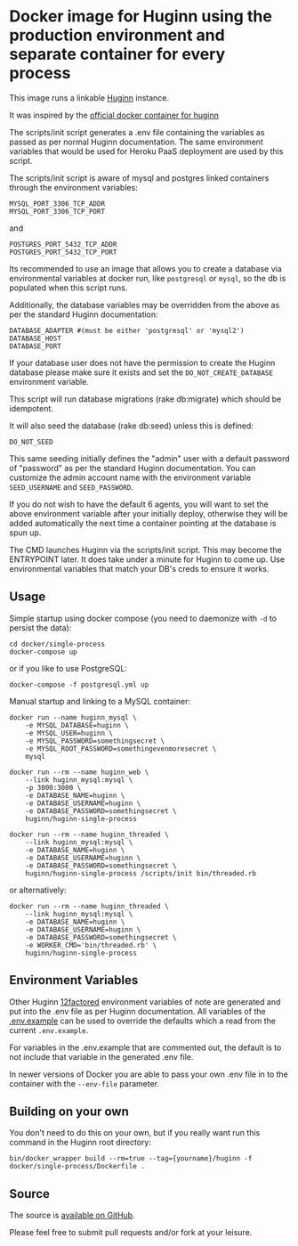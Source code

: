 Docker image for Huginn using the production environment and separate container for every process
=================================================

This image runs a linkable [Huginn](https://github.com/huginn/huginn) instance.

It was inspired by the [official docker container for huginn](https://hub.docker.com/r/huginn/huginn)

The scripts/init script generates a .env file containing the variables as passed as per normal Huginn documentation.
The same environment variables that would be used for Heroku PaaS deployment are used by this script.

The scripts/init script is aware of mysql and postgres linked containers through the environment variables:

    MYSQL_PORT_3306_TCP_ADDR
    MYSQL_PORT_3306_TCP_PORT

and

    POSTGRES_PORT_5432_TCP_ADDR
    POSTGRES_PORT_5432_TCP_PORT

Its recommended to use an image that allows you to create a database via environmental variables at docker run, like `postgresql` or `mysql`, so the db is populated when this script runs.

Additionally, the database variables may be overridden from the above as per the standard Huginn documentation:

    DATABASE_ADAPTER #(must be either 'postgresql' or 'mysql2')
    DATABASE_HOST
    DATABASE_PORT

If your database user does not have the permission to create the Huginn database please make sure it exists and set the `DO_NOT_CREATE_DATABASE` environment variable.

This script will run database migrations (rake db:migrate) which should be idempotent.

It will also seed the database (rake db:seed) unless this is defined:

    DO_NOT_SEED

This same seeding initially defines the "admin" user with a default password of "password" as per the standard Huginn documentation.
You can customize the admin account name with the environment variable ``SEED_USERNAME`` and ``SEED_PASSWORD``.

If you do not wish to have the default 6 agents, you will want to set the above environment variable after your initially deploy, otherwise they will be added automatically the next time a container pointing at the database is spun up.

The CMD launches Huginn via the scripts/init script. This may become the ENTRYPOINT later.  It does take under a minute for Huginn to come up.  Use environmental variables that match your DB's creds to ensure it works.

## Usage

Simple startup using docker compose (you need to daemonize with `-d` to persist the data):

    cd docker/single-process
    docker-compose up

or if you like to use PostgreSQL:

    docker-compose -f postgresql.yml up

Manual startup and linking to a MySQL container:

    docker run --name huginn_mysql \
        -e MYSQL_DATABASE=huginn \
        -e MYSQL_USER=huginn \
        -e MYSQL_PASSWORD=somethingsecret \
        -e MYSQL_ROOT_PASSWORD=somethingevenmoresecret \
        mysql

    docker run --rm --name huginn_web \
        --link huginn_mysql:mysql \
        -p 3000:3000 \
        -e DATABASE_NAME=huginn \
        -e DATABASE_USERNAME=huginn \
        -e DATABASE_PASSWORD=somethingsecret \
        huginn/huginn-single-process

    docker run --rm --name huginn_threaded \
        --link huginn_mysql:mysql \
        -e DATABASE_NAME=huginn \
        -e DATABASE_USERNAME=huginn \
        -e DATABASE_PASSWORD=somethingsecret \
        huginn/huginn-single-process /scripts/init bin/threaded.rb

or alternatively:

    docker run --rm --name huginn_threaded \
        --link huginn_mysql:mysql \
        -e DATABASE_NAME=huginn \
        -e DATABASE_USERNAME=huginn \
        -e DATABASE_PASSWORD=somethingsecret \
        -e WORKER_CMD='bin/threaded.rb' \
        huginn/huginn-single-process

## Environment Variables

Other Huginn [12factored](https://12factor.net/) environment variables of note are generated and put into the .env file as per Huginn documentation. All variables of the [.env.example](https://github.com/huginn/huginn/blob/master/.env.example) can be used to override the defaults which a read from the current `.env.example`.

For variables in the .env.example that are commented out, the default is to not include that variable in the generated .env file.

In newer versions of Docker you are able to pass your own .env file in to the container with the `--env-file` parameter.

## Building on your own

You don't need to do this on your own, but if you really want run this command in the Huginn root directory:

    bin/docker_wrapper build --rm=true --tag={yourname}/huginn -f docker/single-process/Dockerfile .

## Source

The source is [available on GitHub](https://github.com/huginn/huginn/tree/master/docker/single-process).

Please feel free to submit pull requests and/or fork at your leisure.
